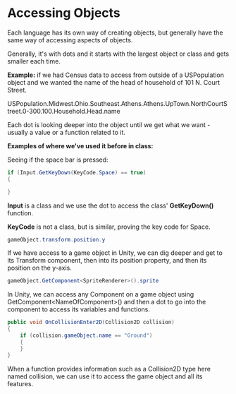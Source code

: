 # Accessing Objects

Each language has its own way of creating objects, but generally have the same way of accessing aspects of objects.

Generally, it's with dots and it starts with the largest object or class and gets smaller each time.

**Example:** if we had Census data to access from outside of a USPopulation object and we wanted the name of the head of household of 101 N. Court Street.

USPopulation.Midwest.Ohio.Southeast.Athens.Athens.UpTown.NorthCourtStreet.0-300.100.Household.Head.name

Each dot is looking deeper into the object until we get what we want - usually a value or a function related to it.

**Examples of where we've used it before in class:**

Seeing if the space bar is pressed:

```csharp
if (Input.GetKeyDown(KeyCode.Space) == true)
{

}
```

**Input** is a class and we use the dot to access the class' **GetKeyDown()** function.

**KeyCode** is not a class, but is similar, proving the key code for Space.

```csharp
gameObject.transform.position.y
```

If we have access to a game object in Unity, we can dig deeper and get to its Transform component, then into its position property, and then its position on the y-axis.

```csharp
gameObject.GetComponent<SpriteRenderer>().sprite
```

In Unity, we can access any Component on a game object using GetComponent\<NameOfComponent>() and then a dot to go into the component to access its variables and functions.

```csharp
public void OnCollisionEnter2D(Collision2D collision)
{
    if (collision.gameObject.name == "Ground")
    {
    }
}
```

When a function provides information such as a Collision2D type here named collision, we can use it to access the game object and all its features.
